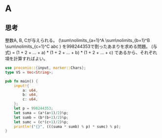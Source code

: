 # A
## 思考
整数A, B, Cが与えられる。
\(\sum\nolimits_{a=1}^A \sum\nolimits_{b=1}^B \sum\nolimits_{c=1}^C a*b*c \)
を998244353で割ったあまりを求める問題。
(与式) = (1 + 2 + ... + a) * (1 + 2 + ... + b) * (1 + 2 + ... + c)
であるから、それぞれ項を計算すればよい。
```rust
use proconio::{input, marker::Chars};
type VS = Vec<String>;

pub fn main() {
    input!{
        a: u64,
        b: u64,
        c: u64,
    };
    let p = 998244353;
    let suma = (a*(a+1)/2)%p;
    let sumb = (b*(b+1)/2)%p;
    let sumc = (c*(c+1)/2)%p;
    println!("{}", (((suma * sumb) % p) * sumc) % p);
}
```